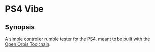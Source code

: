 # PS4 Vibe

## Synopsis

A simple controller rumble tester for the PS4, meant to be built with the [Open Orbis Toolchain].

[//]: #
  [Open Orbis Toolchain]: <https://github.com/OpenOrbis/OpenOrbis-PS4-Toolchain>
